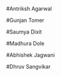 #Antriksh Agarwal

#Gunjan Tomer

#Saumya Dixit

#Madhura Dole

#Abhishek Jagwani

#Dhruv Sangvikar
